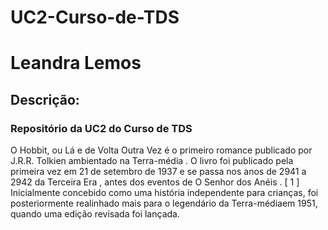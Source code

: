 # UC2-Curso-de-TDS

<h1> Leandra Lemos </h1>
<h2> Descrição: </h2>
<h3> Repositório da UC2 do Curso de TDS </h3>
<p> O Hobbit, ou Lá e de Volta Outra Vez é o primeiro romance publicado por J.R.R. Tolkien ambientado na Terra-média . O livro foi publicado pela primeira vez em 21 de setembro de 1937 e se passa nos anos de 2941  a  2942 da Terceira Era , antes dos eventos de O Senhor dos Anéis . [ 1 ] Inicialmente concebido como uma história independente para crianças, foi posteriormente realinhado mais para o legendário da Terra-médiaem 1951, quando uma edição revisada foi lançada. </p>